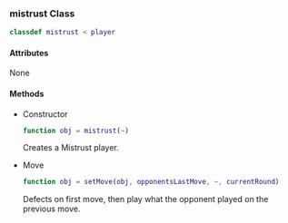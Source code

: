 ### mistrust Class
```matlab
classdef mistrust < player
```
#### Attributes
None
#### Methods
- Constructor
    ```matlab
    function obj = mistrust(~)
    ```
    Creates a Mistrust player.

- Move
    ```matlab
    function obj = setMove(obj, opponentsLastMove, ~, currentRound)
    ```
    Defects on first move, then play what the opponent played on the previous move.

